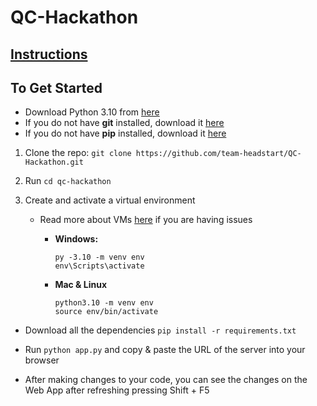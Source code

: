 # QC-Hackathon

## [Instructions](https://docs.google.com/document/d/1-GXiO6E5NOCNMW6F4Rx30M4DwjP8XWDZTOwPTRIF0Eg/edit?usp=sharing) 

## To Get Started

 - Download Python 3.10 from [here](https://www.python.org/downloads/release/python-3108/)
 - If you do not have **git** installed, download it [here](https://git-scm.com/downloads)
 - If you do not have **pip** installed, download it [here](https://pip.pypa.io/en/stable/installing/)
 
1. Clone the repo: `git clone https://github.com/team-headstart/QC-Hackathon.git`

2. Run `cd qc-hackathon`
 
3. Create and activate a virtual environment
    - Read more about VMs [here](https://packaging.python.org/guides/installing-using-pip-and-virtual-environments/) if you are having issues 
      
      - **Windows:**
        ```
        py -3.10 -m venv env
        env\Scripts\activate
        ```
      - **Mac & Linux**
        ```
        python3.10 -m venv env
        source env/bin/activate
        ```   
  
  - Download all the dependencies `pip install -r requirements.txt` 

  - Run `python app.py` and copy & paste the URL of the server into your browser

  - After making changes to your code, you can see the changes on the Web App after refreshing pressing Shift + F5

